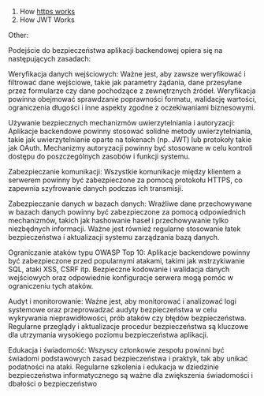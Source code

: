 1. How [https works](https://howhttps.works/)
2. How JWT Works

Other:

Podejście do bezpieczeństwa aplikacji backendowej opiera się na następujących zasadach:

Weryfikacja danych wejściowych: Ważne jest, aby zawsze weryfikować i filtrować dane wejściowe, takie jak parametry żądania,
dane przesyłane przez formularze czy dane pochodzące z zewnętrznych źródeł. Weryfikacja powinna obejmować
sprawdzanie poprawności formatu, walidację wartości, ograniczenia długości i inne aspekty zgodne z oczekiwaniami biznesowymi.

Używanie bezpiecznych mechanizmów uwierzytelniania i autoryzacji: Aplikacje backendowe powinny stosować solidne
metody uwierzytelniania, takie jak uwierzytelnianie oparte na tokenach (np. JWT) lub protokoły takie jak OAuth.
Mechanizmy autoryzacji powinny być stosowane w celu kontroli dostępu do poszczególnych zasobów i funkcji systemu.

Zabezpieczanie komunikacji: Wszystkie komunikacje między klientem a serwerem powinny być zabezpieczone za pomocą
protokołu HTTPS, co zapewnia szyfrowanie danych podczas ich transmisji.

Zabezpieczanie danych w bazach danych: Wrażliwe dane przechowywane w bazach danych powinny być zabezpieczone
za pomocą odpowiednich mechanizmów, takich jak hashowanie haseł i przechowywanie tylko niezbędnych informacji. Ważne jest również regularne stosowanie łatek bezpieczeństwa i aktualizacji systemu zarządzania bazą danych.

Ograniczanie ataków typu OWASP Top 10: Aplikacje backendowe powinny być zabezpieczone przed popularnymi atakami,
takimi jak wstrzykiwanie SQL, ataki XSS, CSRF itp. Bezpieczne kodowanie i walidacja danych wejściowych oraz odpowiednie
konfiguracje serwera mogą pomóc w ograniczeniu tych ataków.

Audyt i monitorowanie: Ważne jest, aby monitorować i analizować logi systemowe oraz przeprowadzać audyty
bezpieczeństwa w celu wykrywania nieprawidłowości, prób ataków czy błędów bezpieczeństwa.
Regularne przeglądy i aktualizacje procedur bezpieczeństwa są kluczowe dla utrzymania wysokiego poziomu bezpieczeństwa
aplikacji.

Edukacja i świadomość: Wszyscy członkowie zespołu powinni być świadomi podstawowych zasad bezpieczeństwa i praktyk,
tak aby unikać podatności na ataki. Regularne szkolenia i edukacja w dziedzinie bezpieczeństwa informatycznego są
ważne dla zwiększenia świadomości i dbałości o bezpieczeństwo
